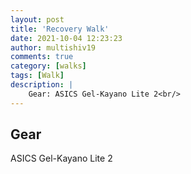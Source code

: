 ```yaml
---
layout: post
title: 'Recovery Walk'
date: 2021-10-04 12:23:23
author: multishiv19
comments: true
category: [walks]
tags: [Walk]
description: |
    Gear: ASICS Gel-Kayano Lite 2<br/>
---
```


## Gear
ASICS Gel-Kayano Lite 2



<div width='100%' class='strava-embed-placeholder' data-embed-type='activity' data-embed-id='6064705962'></div>
<script src='https://strava-embeds.com/embed.js'></script>
